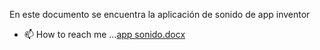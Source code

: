 En este documento se encuentra la aplicación de sonido de app inventor
- 📫 How to reach me ...[app sonido.docx](https://github.com/user-attachments/files/17171374/app.sonido.docx)
